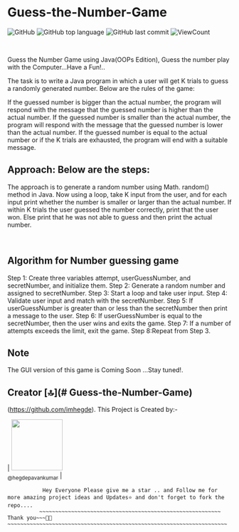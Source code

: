 # Guess-the-Number-Game

![GitHub](https://img.shields.io/github/license/imhegde/Guess-the-Number-Game?style=flat)
![GitHub top language](https://img.shields.io/github/languages/top/imhegde/Guess-the-Number-Game?style=flat)
![GitHub last commit](https://img.shields.io/github/last-commit/imhegde/Guess-the-Number-Game?style=flat)
![ViewCount](https://views.whatilearened.today/views/github/hegdepavankumar/Guess-the-Number-Game.svg?cache=remove)

<br>

Guess the Number Game  using Java(OOPs Edition), Guess the number play with the Computer...Have a Fun!..

The task is to write a Java program in which a user will get K trials to guess a randomly generated number. Below are the rules of the game:

If the guessed number is bigger than the actual number, the program will respond with the message that the guessed number is higher than the actual number.
If the guessed number is smaller than the actual number, the program will respond with the message that the guessed number is lower than the actual number.
If the guessed number is equal to the actual number or if the K trials are exhausted, the program will end with a suitable message.


## Approach: Below are the steps:  

The approach is to generate a random number using Math. random() method in Java.
Now using a loop, take K input from the user, and for each input print whether the number is smaller or larger than the actual number.
If within K trials the user guessed the number correctly, print that the user won.
Else print that he was not able to guess and then print the actual number.

<br>

## Algorithm for Number guessing game

Step 1: Create three variables attempt, userGuessNumber, and secretNumber, and initialize them.
Step 2: Generate a random number and assigned to secretNumber.
Step 3: Start a loop and take user input.
Step 4: Validate user input and match with the secretNumber.
Step 5: If userGuessNumber is greater than or less than the secretNumber then print a message to the user.
Step 6: If userGuessNumber is equal to the secretNumber, then the user wins and exits the game.
Step 7: If a number of attempts exceeds the limit, exit the game.
Step 8:Repeat from Step 3.




## Note 
The GUI version of this game is Coming Soon ...Stay tuned!.


## Creator [🔝](# Guess-the-Number-Game)

(https://github.com/imhegde). This Project is Created by:-

| [<img src="https://github.com/imhegde.png?size=115" width="115"><br><sub>@hegdepavankumar</sub>](https://github.com/imhegde) |

```
           Hey Everyone Please give me a star .. and Follow me for more amazing project ideas and Updates⭐ and don't forget to fork the repo....
          ~~~~~~~~~~~~~~~~~~~~~~~~~~~~~~~~~~~~~~~~~~~~~~~~~~~~~~~~~ Thank you~~~🙏😍~~~~~~~~~~~~~~~~~~~~~~~~~~~~~~~~~~~~~~~~~~~~~~~~~~~~~~~~~~~~~~~~~~~~~
